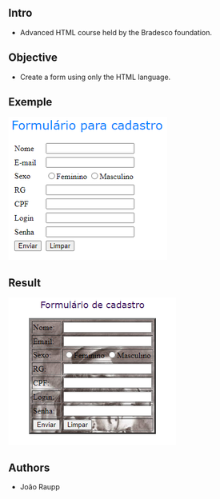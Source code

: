 ## Intro

* Advanced HTML course held by the Bradesco foundation.

## Objective

* Create a form using only the HTML language.

## Exemple

<img src="https://github.com/falsolento/htmlAdvanced-Bradesco/blob/main/Tabela/Base.png"/>

## Result

<img src="https://github.com/falsolento/htmlAdvanced-Bradesco/blob/main/Tabela/Resultado.png"/>

## Authors

* João Raupp
